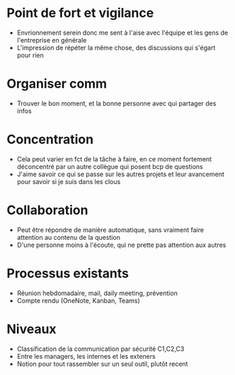 # Point de fort et vigilance
- Envrionnement serein donc me sent à l'aise avec l'équipe et les gens de l'entreprise en générale
- L'impression de répéter la même chose, des discussions qui s'égart pour rien

# Organiser comm
- Trouver le bon moment, et la bonne personne avec qui partager des infos

# Concentration
- Cela peut varier en fct de la tâche à faire, en ce moment fortement déconcentré par un autre collègue qui posent bcp de questions
- J'aime savoir ce qui se passe sur les autres projets et leur avancement pour savoir si je suis dans les clous

# Collaboration
- Peut être répondre de manière automatique, sans vraiment faire attention au contenu de la question
- D'une personne moins à l'écoute, qui ne prette pas attention aux autres

# Processus existants
- Réunion hebdomadaire, mail, daily meeting, prévention
- Compte rendu (OneNote, Kanban, Teams)

# Niveaux
- Classification de la communication par sécurité C1,C2,C3
- Entre les managers, les internes et les exteners
- Notion pour tout rassembler sur un seul outil, plutôt recent